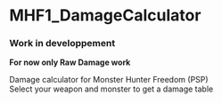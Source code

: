# MHF1_DamageCalculator
### Work in developpement

**For now only Raw Damage work**

Damage calculator for Monster Hunter Freedom (PSP)  
Select your weapon and monster to get a damage table
